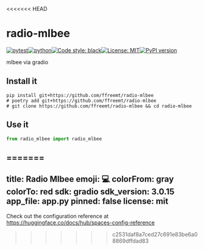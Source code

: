 <<<<<<< HEAD
# radio-mlbee
[![pytest](https://github.com/ffreemt/radio-mlbee/actions/workflows/routine-tests.yml/badge.svg)](https://github.com/ffreemt/radio-mlbee/actions)[![python](https://img.shields.io/static/v1?label=python+&message=3.8%2B&color=blue)](https://www.python.org/downloads/)[![Code style: black](https://img.shields.io/badge/code%20style-black-000000.svg)](https://github.com/psf/black)[![License: MIT](https://img.shields.io/badge/License-MIT-yellow.svg)](https://opensource.org/licenses/MIT)[![PyPI version](https://badge.fury.io/py/radio_mlbee.svg)](https://badge.fury.io/py/radio_mlbee)

mlbee via gradio

## Install it

```shell
pip install git+https://github.com/ffreemt/radio-mlbee
# poetry add git+https://github.com/ffreemt/radio-mlbee
# git clone https://github.com/ffreemt/radio-mlbee && cd radio-mlbee
```

## Use it
```python
from radio_mlbee import radio_mlbee

```
=======
---
title: Radio Mlbee
emoji: 💻
colorFrom: gray
colorTo: red
sdk: gradio
sdk_version: 3.0.15
app_file: app.py
pinned: false
license: mit
---

Check out the configuration reference at https://huggingface.co/docs/hub/spaces-config-reference
>>>>>>> c2531daf8a7ced27c691e83be6a08869dffdad83
